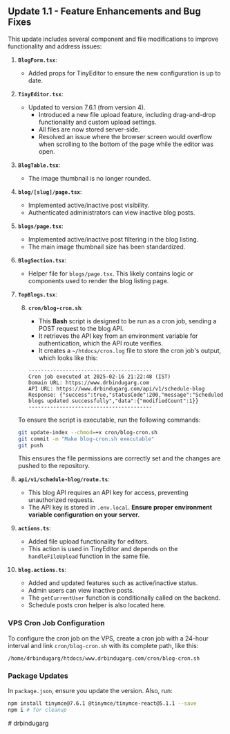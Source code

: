 ## Update 1.1 - Feature Enhancements and Bug Fixes

This update includes several component and file modifications to improve functionality and address issues:

1.  **`BlogForm.tsx`**:

    - Added props for TinyEditor to ensure the new configuration is up to date.

2.  **`TinyEditor.tsx`**:

    - Updated to version 7.6.1 (from version 4).
        - Introduced a new file upload feature, including drag-and-drop functionality and custom upload settings.
        - All files are now stored server-side.
        - Resolved an issue where the browser screen would overflow when scrolling to the bottom of the page while the editor was open.

3.  **`BlogTable.tsx`**:

    - The image thumbnail is no longer rounded.

4.  **`blog/[slug]/page.tsx`**:

    - Implemented active/inactive post visibility.
    - Authenticated administrators can view inactive blog posts.

5.  **`blogs/page.tsx`**:

    - Implemented active/inactive post filtering in the blog listing.
    - The main image thumbnail size has been standardized.

6.  **`BlogSection.tsx`**:

    - Helper file for `blogs/page.tsx`. This likely contains logic or components used to render the blog listing page.

7.  **`TopBlogs.tsx`**:


    8.  **`cron/blog-cron.sh`**:

        - This **Bash** script is designed to be run as a cron job, sending a POST request to the blog API.
        - It retrieves the API key from an environment variable for authentication, which the API route verifies.
        - It creates a `~/htdocs/cron.log` file to store the cron job's output, which looks like this:

        ```text
        ----------------------------------------
        Cron job executed at 2025-02-16 21:22:48 (IST)
        Domain URL: https://www.drbindugarg.com
        API URL: https://www.drbindugarg.com/api/v1/schedule-blog
        Response: {"success":true,"statusCode":200,"message":"Scheduled blogs updated successfully","data":{"modifiedCount":1}}
        ----------------------------------------
        ```


    To ensure the script is executable, run the following commands:

    ```bash
    git update-index --chmod=+x cron/blog-cron.sh
    git commit -m "Make blog-cron.sh executable"
    git push
    ```

    This ensures the file permissions are correctly set and the changes are pushed to the repository.

9.  **`api/v1/schedule-blog/route.ts`**:

    - This blog API requires an API key for access, preventing unauthorized requests.
    - The API key is stored in `.env.local`. **Ensure proper environment variable configuration on your server.**

10. **`actions.ts`**:

    - Added file upload functionality for editors.
    - This action is used in TinyEditor and depends on the `handleFileUpload` function in the same file.

11. **`blog.actions.ts`**:
    - Added and updated features such as active/inactive status.
    - Admin users can view inactive posts.
    - The `getCurrentUser` function is conditionally called on the backend.
    - Schedule posts cron helper is also located here.

### VPS Cron Job Configuration

To configure the cron job on the VPS, create a cron job with a 24-hour interval and link `cron/blog-cron.sh` with its complete path, like this:

```
/home/drbindugarg/htdocs/www.drbindugarg.com/cron/blog-cron.sh
```

### Package Updates

In `package.json`, ensure you update the version. Also, run:

```bash
npm install tinymce@7.6.1 @tinymce/tinymce-react@5.1.1 --save
npm i # for cleanup
```
#   d r b i n d u g a r g  
 